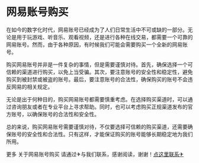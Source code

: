 # 网易账号购买

在如今的数字化时代，网易账号已经成为了人们日常生活中不可或缺的一部分。无论是用于玩游戏、听音乐、观看视频，还是进行各种在线交易，都需要一个可靠的网易账号。然而，由于各种原因，有时候我们可能会需要购买一个全新的网易账号。

购买网易账号并非是一件复杂的事情，但是需要谨慎对待。首先，确保选择一个可信赖的渠道进行购买，以免上当受骗。其次，要注意账号的安全性和稳定性，避免购买到被封禁或被盗的账号。最后，要注意账号的合法性，确保购买的账号不会违反网易的相关规定。

无论是出于何种目的，购买网易账号都需要慎重考虑。在选择购买渠道时，可以通过咨询朋友或者在专业平台上寻求帮助。同时，也可以考虑购买正规渠道发布的官方账号，以确保账号的合法性和安全性。

总的来说，购买网易账号需要谨慎对待，不仅要选择可信赖的购买渠道，还需要确保账号的安全性和合法性。只有这样，才能保证购买的账号能够长期稳定地为我们所用。

更多 关于网易账号购买 请通过✈与我们联系，感谢阅读，谢谢！[点这里联系✈](https://sim.k02.cc)